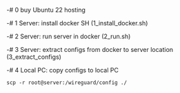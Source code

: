 -# 0 buy Ubuntu 22 hosting 

-# 1 Server: install docker SH (1_install_docker.sh)

-# 2 Server: run server in docker (2_run.sh)

-# 3 Server: extract configs from docker to server location (3_extract_configs)

-# 4 Local PC: copy configs to local PC 
```
scp -r root@server:/wireguard/config ./
```
